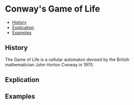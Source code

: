 # Conway's Game of Life

- [History](#history)
- [Explication](#explication)
- [Examples](#examples)

## History
The Game of Life is a cellular automaton devised by the British mathematician John Horton Conway in 1970.

## Explication 

## Examples
